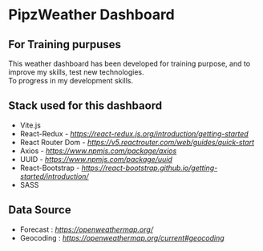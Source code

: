# PipzWeather Dashboard

## For Training purpuses

This weather dashboard has been developed for training purpose, and to improve my skills, test new technologies.  
To progress in my development skills.

## Stack used for this dashbaord

- Vite.js
- React-Redux - _https://react-redux.js.org/introduction/getting-started_
- React Router Dom - _https://v5.reactrouter.com/web/guides/quick-start_
- Axios - _https://www.npmjs.com/package/axios_
- UUID - _https://www.npmjs.com/package/uuid_
- React-Bootstrap - _https://react-bootstrap.github.io/getting-started/introduction/_
- SASS

## Data Source

- Forecast : _https://openweathermap.org/_
- Geocoding : _https://openweathermap.org/current#geocoding_
